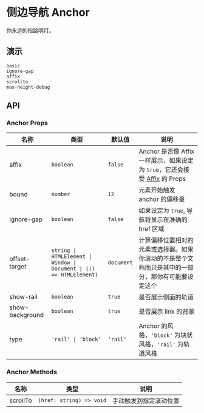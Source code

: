 # 侧边导航 Anchor

<!--single-column-->

你永远的指路明灯。

## 演示

```demo
basic
ignore-gap
affix
scrollto
max-height-debug
```

## API

### Anchor Props

| 名称 | 类型 | 默认值 | 说明 |
| --- | --- | --- | --- |
| affix | `boolean` | `false` | Anchor 是否像 Affix 一样展示，如果设定为 `true`，它还会接受 [Affix](affix#Affix-Props) 的 Props |
| bound | `number` | `12` | 元素开始触发 anchor 的偏移量 |
| ignore-gap | `boolean` | `false` | 如果设定为 `true`, 导航将显示在准确的 href 区域 |
| offset-target | `string \| HTMLElement \| Window \| Document \| (() => HTMLElement)` | `document` | 计算偏移位置相对的元素或选择器。如果你滚动的不是整个文档而只是其中的一部分，那你有可能要设定这个 |
| show-rail | `boolean` | `true` | 是否展示侧面的轨道 |
| show-background | `boolean` | `true` | 是否展示 link 的背景 |
| type | `'rail' \| 'block'` | `'rail'` | Anchor 的风格，`'block'` 为块状风格，`'rail'` 为轨道风格 |

### Anchor Methods

| 名称     | 类型                     | 说明                   |
| -------- | ------------------------ | ---------------------- |
| scrollTo | `(href: string) => void` | 手动触发到指定滚动位置 |
